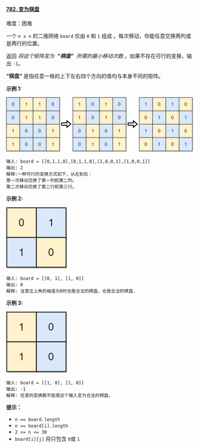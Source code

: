 ﻿#### [782\. 变为棋盘](https://leetcode.cn/problems/transform-to-chessboard/)

难度：困难

一个 `n x n` 的二维网络 `board` 仅由 `0` 和 `1` 组成 。每次移动，你能任意交换两列或是两行的位置。

返回 _将这个矩阵变为  **“棋盘”**  所需的最小移动次数_ 。如果不存在可行的变换，输出 `-1`。

**“棋盘”** 是指任意一格的上下左右四个方向的值均与本身不同的矩阵。

**示例 1:**

![](./assets/img/Question0782.jpg)

```
输入: board = [[0,1,1,0],[0,1,1,0],[1,0,0,1],[1,0,0,1]]
输出: 2
解释:一种可行的变换方式如下，从左到右：
第一次移动交换了第一列和第二列。
第二次移动交换了第二行和第三行。

```

**示例 2:**

![](./assets/img/Question0782_2.jpg)

```
输入: board = [[0, 1], [1, 0]]
输出: 0
解释: 注意左上角的格值为0时也是合法的棋盘，也是合法的棋盘.

```

**示例 3:**

![](./assets/img/Question0782_3.jpg)

```
输入: board = [[1, 0], [1, 0]]
输出: -1
解释: 任意的变换都不能使这个输入变为合法的棋盘。

```

**提示：**

-   `n == board.length`
-   `n == board[i].length`
-   `2 <= n <= 30`
-   `board[i][j]` 将只包含 `0`或 `1`
